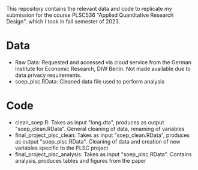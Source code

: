 This repository contains the relevant data and code to replicate my submission for the course PLSC536 "Applied Quantitative Research Design", which I took in fall semester of 2023. 

# Data
* Raw Data: Requested and accessed via cloud service from the German Institute for Economic Research, DIW Berlin. Not made available due to data privacy requirements.
* soep_plsc.RData: Cleaned data file used to perform analysis

# Code
* clean_soep.R: Takes as input "long.dta", produces as output "soep_clean.RData". General cleaning of data, renaming of variables 
* final_project_plsc_clean: Takes as input "soep_clean.RData", produces as output "soep_plsc.RData". Cleaning of data and creation of new variables specific to the PLSC project
* final_project_plsc_analysis: Takes as input "soep_plsc.RData". Contains analysis, produces tables and figures from the paper
